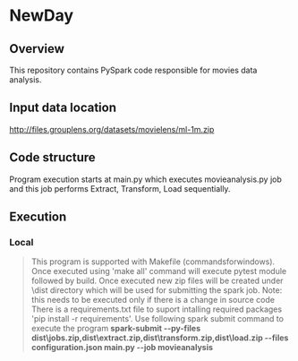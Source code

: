 # NewDay

## Overview
 This repository contains PySpark code responsible for movies data analysis.

## Input data location
 http://files.grouplens.org/datasets/movielens/ml-1m.zip

## Code structure
 Program execution starts at main.py which executes movieanalysis.py job and this job performs Extract, Transform, Load sequentially.

## Execution
 ### Local
  > This program is supported with Makefile (commandsforwindows). Once executed using 'make all' command will execute pytest module followed by build. Once executed new zip files will be created under \dist directory which will be used for submitting the spark job.
  Note: this needs to be executed only if there is a change in source code
  > There is a requirements.txt file to suport intalling required packages 'pip install -r requirements'.
  > Use following spark submit command to execute the program
    **spark-submit --py-files dist\jobs.zip,dist\extract.zip,dist\transform.zip,dist\load.zip --files configuration.json main.py --job movieanalysis**

